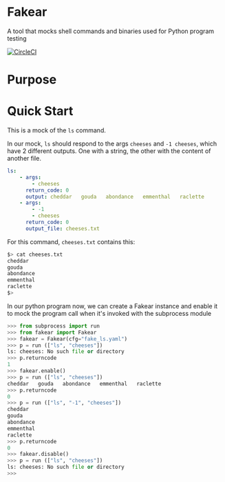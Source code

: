 # Fakear

A tool that mocks shell commands and binaries used for Python program testing

[![CircleCI](https://circleci.com/gh/c-t-n/fakear/tree/master.svg?style=svg)](https://circleci.com/gh/c-t-n/fakear/tree/master)

# Purpose


# Quick Start

This is a mock of the `ls` command.

In our mock, `ls` should respond to the args `cheeses`  and `-1 cheeses`, which have 2 different outputs. One with a string, the other with the content of another file.

```yaml
ls:
    - args:
        - cheeses
      return_code: 0
      output: cheddar   gouda   abondance   emmenthal   raclette
    - args:
        - -1
        - cheeses
      return_code: 0
      output_file: cheeses.txt
```

For this command, `cheeses.txt` contains this:
```sh
$> cat cheeses.txt
cheddar
gouda
abondance
emmenthal
raclette
$>
```

In our python program now, we can create a Fakear instance and enable it to mock the program call when it's invoked with the subprocess module

```python
>>> from subprocess import run
>>> from fakear import Fakear
>>> fakear = Fakear(cfg="fake_ls.yaml")
>>> p = run (["ls", "cheeses"])
ls: cheeses: No such file or directory
>>> p.returncode
1
>>> fakear.enable()
>>> p = run (["ls", "cheeses"])
cheddar   gouda   abondance   emmenthal   raclette
>>> p.returncode
0
>>> p = run (["ls", "-1", "cheeses"])
cheddar
gouda
abondance
emmenthal
raclette
>>> p.returncode
0
>>> fakear.disable()
>>> p = run (["ls", "cheeses"])
ls: cheeses: No such file or directory
>>>
```